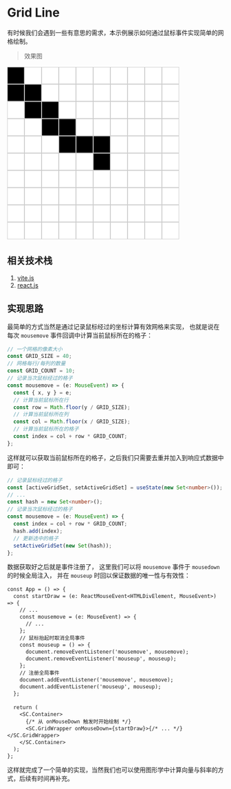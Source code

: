 # Grid Line

有时候我们会遇到一些有意思的需求，本示例展示如何通过鼠标事件实现简单的网格绘制。

> 效果图

![Alt text](docs/image.png)

## 相关技术栈

1. [vite.js](https://vitejs.dev/)
2. [react.js](https://react.dev/)

## 实现思路

最简单的方式当然是通过记录鼠标经过的坐标计算有效网格来实现，
也就是说在每次 `mousemove` 事件回调中计算当前鼠标所在的格子：

```ts
// 一个网格的像素大小
const GRID_SIZE = 40;
// 网格每行/每列的数量
const GRID_COUNT = 10;
// 记录当次鼠标经过的格子
const mousemove = (e: MouseEvent) => {
  const { x, y } = e;
  // 计算当前鼠标所在行
  const row = Math.floor(y / GRID_SIZE);
  // 计算当前鼠标所在列
  const col = Math.floor(x / GRID_SIZE);
  // 计算当前鼠标所在的格子
  const index = col + row * GRID_COUNT;
};
```

这样就可以获取当前鼠标所在的格子，之后我们只需要去重并加入到响应式数据中即可：

```ts
// 记录鼠标经过的格子
const [activeGridSet, setActiveGridSet] = useState(new Set<number>());
// ...
const hash = new Set<number>();
// 记录当次鼠标经过的格子
const mousemove = (e: MouseEvent) => {
  const index = col + row * GRID_COUNT;
  hash.add(index);
  // 更新选中的格子
  setActiveGridSet(new Set(hash));
};
```

数据获取好之后就是事件注册了，
这里我们可以将 `mousemove` 事件于 `mousedown` 的时候全局注入，
并在 `mouseup` 时回以保证数据的唯一性与有效性：

```tsx
const App = () => {
  const startDraw = (e: ReactMouseEvent<HTMLDivElement, MouseEvent>) => {
    // ...
    const mousemove = (e: MouseEvent) => {
      // ...
    };
    // 鼠标抬起时取消全局事件
    const mouseup = () => {
      document.removeEventListener('mousemove', mousemove);
      document.removeEventListener('mouseup', mouseup);
    };
    // 注册全局事件
    document.addEventListener('mousemove', mousemove);
    document.addEventListener('mouseup', mouseup);
  };

  return (
    <SC.Container>
      {/* 从 onMouseDown 触发时开始绘制 */}
      <SC.GridWrapper onMouseDown={startDraw}>{/* ... */}</SC.GridWrapper>
    </SC.Container>
  );
};
```

这样就完成了一个简单的实现，当然我们也可以使用图形学中计算向量与斜率的方式，后续有时间再补充。
